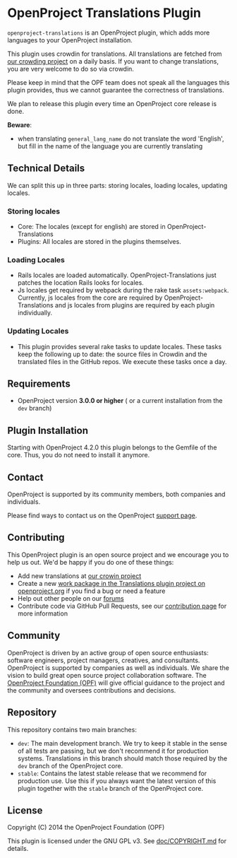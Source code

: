 # OpenProject Translations Plugin

`openproject-translations` is an OpenProject plugin, which adds more languages to your OpenProject installation.

This plugin uses crowdin for translations.
All translations are fetched from [our crowding project](https://crowdin.net/project/openproject) on a daily basis. If you want to change translations, you are very welcome to do so via crowdin.

Please keep in mind that the OPF team does not speak all the languages this plugin provides, thus we cannot guarantee the correctness of translations.

We plan to release this plugin every time an OpenProject core release is done.

**Beware**:

* when translating `general_lang_name` do not translate the word 'English', but fill in the name of the language you are currently translating

## Technical Details

We can split this up in three parts: storing locales, loading locales,
updating locales.

### Storing locales

* Core: The locales (except for english) are stored in
  OpenProject-Translations
* Plugins: All locales are stored in the plugins themselves.

### Loading Locales

* Rails locales are loaded automatically. OpenProject-Translations just
  patches the location Rails looks for locales.
* Js locales get required by webpack during the rake task
  `assets:webpack`. Currently, js locales from the core are required by
OpenProject-Translations and js locales from plugins are required by
each plugin individually.

### Updating Locales

* This plugin provides several rake tasks to update locales. These tasks keep the following up to date: the source files in Crowdin and the translated files in the GitHub repos. We execute these tasks once a day.

## Requirements

* OpenProject version **3.0.0 or higher** ( or a current installation from the `dev` branch)

## Plugin Installation

Starting with OpenProject 4.2.0 this plugin belongs to the Gemfile of the core. Thus, you do not need to install it anymore.

## Contact

OpenProject is supported by its community members, both companies and individuals.

Please find ways to contact us on the OpenProject [support page](https://www.openproject.org/support).

## Contributing

This OpenProject plugin is an open source project and we encourage you to help us out. We'd be happy if you do one of these things:

* Add new translations at [our crowin project](https://crowdin.net/project/openproject)
* Create a new [work package in the Translations plugin project on openproject.org](https://www.openproject.org/projects/translations/work_packages) if you find a bug or need a feature
* Help out other people on our [forums](https://www.openproject.org/projects/openproject/boards)
* Contribute code via GitHub Pull Requests, see our [contribution page](https://www.openproject.org/projects/openproject/wiki/Contribution) for more information

## Community

OpenProject is driven by an active group of open source enthusiasts: software engineers, project managers, creatives, and consultants. OpenProject is supported by companies as well as individuals. We share the vision to build great open source project collaboration software.
The [OpenProject Foundation (OPF)](https://www.openproject.org/projects/openproject/wiki/OpenProject_Foundation) will give official guidance to the project and the community and oversees contributions and decisions.

## Repository

This repository contains two main branches:

* `dev`: The main development branch. We try to keep it stable in the sense of all tests are passing, but we don't recommend it for production systems. Translations in this branch should match those required by the `dev` branch of the OpenProject core.
* `stable`: Contains the latest stable release that we recommend for production use. Use this if you always want the latest version of this plugin together with the `stable` branch of the OpenProject core.

## License

Copyright (C) 2014 the OpenProject Foundation (OPF)

This plugin is licensed under the GNU GPL v3. See [doc/COPYRIGHT.md](doc/COPYRIGHT.md) for details.
